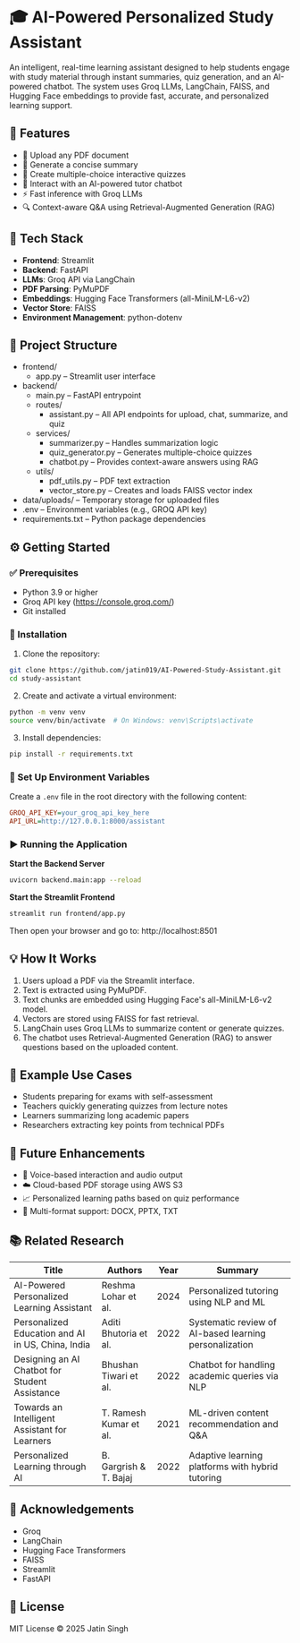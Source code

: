 # 🎓 AI-Powered Personalized Study Assistant

An intelligent, real-time learning assistant designed to help students engage with study material through instant summaries, quiz generation, and an AI-powered chatbot. The system uses Groq LLMs, LangChain, FAISS, and Hugging Face embeddings to provide fast, accurate, and personalized learning support.

## 🚀 Features

- 📄 Upload any PDF document
- 📝 Generate a concise summary
- 🧠 Create multiple-choice interactive quizzes 
- 💬 Interact with an AI-powered tutor chatbot
- ⚡ Fast inference with Groq LLMs
- 🔍 Context-aware Q&A using Retrieval-Augmented Generation (RAG)

## 🧰 Tech Stack

- **Frontend**: Streamlit
- **Backend**: FastAPI
- **LLMs**: Groq API via LangChain
- **PDF Parsing**: PyMuPDF
- **Embeddings**: Hugging Face Transformers (all-MiniLM-L6-v2)
- **Vector Store**: FAISS
- **Environment Management**: python-dotenv

## 📁 Project Structure

- frontend/
  - app.py – Streamlit user interface
- backend/
  - main.py – FastAPI entrypoint
  - routes/
    - assistant.py – All API endpoints for upload, chat, summarize, and quiz
  - services/
    - summarizer.py – Handles summarization logic
    - quiz_generator.py – Generates multiple-choice quizzes
    - chatbot.py – Provides context-aware answers using RAG
  - utils/
    - pdf_utils.py – PDF text extraction
    - vector_store.py – Creates and loads FAISS vector index
- data/uploads/ – Temporary storage for uploaded files
- .env – Environment variables (e.g., GROQ API key)
- requirements.txt – Python package dependencies

## ⚙️ Getting Started

### ✅ Prerequisites

- Python 3.9 or higher
- Groq API key (https://console.groq.com/)
- Git installed

### 🧪 Installation

1. Clone the repository:
   
```bash
git clone https://github.com/jatin019/AI-Powered-Study-Assistant.git
cd study-assistant
```

2. Create and activate a virtual environment:

```bash
python -m venv venv
source venv/bin/activate  # On Windows: venv\Scripts\activate
```

3. Install dependencies:

```bash
pip install -r requirements.txt
```

### 🔐 Set Up Environment Variables

Create a `.env` file in the root directory with the following content:

```ini
GROQ_API_KEY=your_groq_api_key_here
API_URL=http://127.0.0.1:8000/assistant
```

### ▶️ Running the Application

**Start the Backend Server**
```bash
uvicorn backend.main:app --reload
```

**Start the Streamlit Frontend**
```bash
streamlit run frontend/app.py
```

Then open your browser and go to: http://localhost:8501

## 💡 How It Works

1. Users upload a PDF via the Streamlit interface.
2. Text is extracted using PyMuPDF.
3. Text chunks are embedded using Hugging Face's all-MiniLM-L6-v2 model.
4. Vectors are stored using FAISS for fast retrieval.
5. LangChain uses Groq LLMs to summarize content or generate quizzes.
6. The chatbot uses Retrieval-Augmented Generation (RAG) to answer questions based on the uploaded content.

## 🧪 Example Use Cases

- Students preparing for exams with self-assessment
- Teachers quickly generating quizzes from lecture notes
- Learners summarizing long academic papers
- Researchers extracting key points from technical PDFs

## 📌 Future Enhancements

- 🎤 Voice-based interaction and audio output
- ☁️ Cloud-based PDF storage using AWS S3
- 📈 Personalized learning paths based on quiz performance
- 📂 Multi-format support: DOCX, PPTX, TXT

## 📚 Related Research

| Title | Authors | Year | Summary |
|-------|---------|------|---------|
| AI-Powered Personalized Learning Assistant | Reshma Lohar et al. | 2024 | Personalized tutoring using NLP and ML |
| Personalized Education and AI in US, China, India | Aditi Bhutoria et al. | 2022 | Systematic review of AI-based learning personalization |
| Designing an AI Chatbot for Student Assistance | Bhushan Tiwari et al. | 2022 | Chatbot for handling academic queries via NLP |
| Towards an Intelligent Assistant for Learners | T. Ramesh Kumar et al. | 2021 | ML-driven content recommendation and Q&A |
| Personalized Learning through AI | B. Gargrish & T. Bajaj | 2022 | Adaptive learning platforms with hybrid tutoring |

## 🧠 Acknowledgements

- Groq
- LangChain
- Hugging Face Transformers
- FAISS
- Streamlit
- FastAPI

## 📃 License

MIT License © 2025 Jatin Singh 

